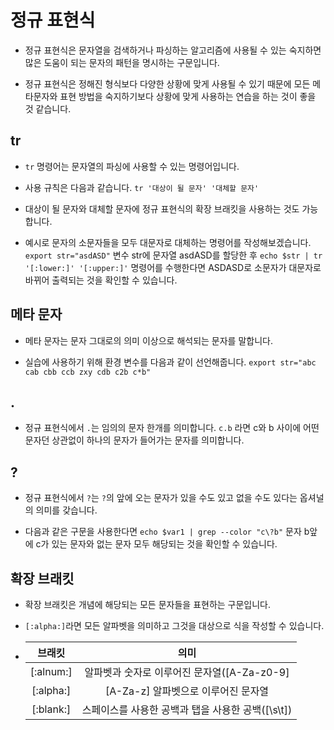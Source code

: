 # 정규 표현식

- 정규 표현식은 문자열을 검색하거나 파싱하는 알고리즘에 사용될 수 있는 숙지하면 많은 도움이 되는 문자의 패턴을 명시하는 구문입니다.

- 정규 표현식은 정해진 형식보다 다양한 상황에 맞게 사용될 수 있기 때문에 모든 메타문자와 표현 방법을 숙지하기보다 상황에 맞게 사용하는 연습을 하는 것이 좋을 것 같습니다.

## tr

- `tr` 명령어는 문자열의 파싱에 사용할 수 있는 명령어입니다.

- 사용 규칙은 다음과 같습니다. `tr '대상이 될 문자' '대체할 문자'`

- 대상이 될 문자와 대체할 문자에 정규 표현식의 확장 브래킷을 사용하는 것도 가능합니다.

- 예시로 문자의 소문자들을 모두 대문자로 대체하는 명령어를 작성해보겠습니다. `export str="asdASD"` 변수 str에 문자열 asdASD를 할당한 후 `echo $str | tr '[:lower:]' '[:upper:]'` 명령어를 수행한다면 ASDASD로 소문자가 대문자로 바뀌어 출력되는 것을 확인할 수 있습니다.

## 메타 문자

- 메타 문자는 문자 그대로의 의미 이상으로 해석되는 문자를 말합니다.

- 실습에 사용하기 위해 환경 변수를 다음과 같이 선언해줍니다. `export str="abc cab cbb ccb zxy cdb c2b c*b"`

## .

- 정규 표현식에서 `.`는 임의의 문자 한개를 의미합니다. `c.b` 라면 c와 b 사이에 어떤 문자던 상관없이 하나의 문자가 들어가는 문자를 의미합니다.

## ?

- 정규 표현식에서 `?`는 `?`의 앞에 오는 문자가 있을 수도 있고 없을 수도 있다는 옵셔널의 의미를 갖습니다.

- 다음과 같은 구문을 사용한다면 `echo $var1 | grep --color "c\?b"` 문자 b앞에 c가 있는 문자와 없는 문자 모두 해당되는 것을 확인할 수 있습니다.

## 확장 브래킷

- 확장 브래킷은 개념에 해당되는 모든 문자들을 표현하는 구문입니다.

- `[:alpha:]`라면 모든 알파벳을 의미하고 그것을 대상으로 식을 작성할 수 있습니다.

- |  브래킷   |                       의미                        |
  | :-------: | :-----------------------------------------------: |
  | [:alnum:] |    알파벳과 숫자로 이루어진 문자열([A-Za-z0-9]    |
  | [:alpha:] |        [A-Za-z] 알파벳으로 이루어진 문자열        |
  | [:blank:] | 스페이스를 사용한 공백과 탭을 사용한 공백([\s\t]) |
